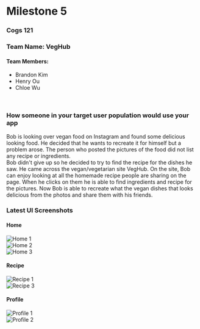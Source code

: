 # Milestone 5

### Cogs 121
### Team Name: VegHub
#### Team Members:
* Brandon Kim 
* Henry Ou 
* Chloe Wu
</br>

### How someone in your target user population would use your app
Bob is looking over vegan food on Instagram and found some delicious looking food. He decided that he wants to recreate it for himself but a problem arose. The person who posted the pictures of the food did not list any recipe or ingredients.</br> Bob didn't give up so he decided to try to find the recipe for the dishes he saw. He came across the vegan/vegetarian site VegHub. On the site, Bob can enjoy looking at all the homemade recipe people are sharing on the page. When he clicks on them he is able to find ingredients and recipe for the pictures. Now Bob is able to recreate what the vegan dishes that looks delicious from the photos  and share them with his friends.
</br>

### Latest UI Screenshots
#### Home
![Home 1](https://github.com/henrywuo/VegHub/blob/master/milestone5/home1.PNG)</br>
![Home 2](https://github.com/henrywuo/VegHub/blob/master/milestone5/home2.png)</br>
![Home 3](https://github.com/henrywuo/VegHub/blob/master/milestone5/home3.PNG)</br>

#### Recipe
![Recipe 1](https://github.com/henrywuo/VegHub/blob/master/milestone5/recipe1.PNG)</br>
![Recipe 3](https://github.com/henrywuo/VegHub/blob/master/milestone5/recipe2.PNG)</br>


#### Profile
![Profile 1](https://github.com/henrywuo/VegHub/blob/master/milestone5/profile1.PNG)</br>
![Profile 2](https://github.com/henrywuo/VegHub/blob/master/milestone5/profile2.PNG)</br>
